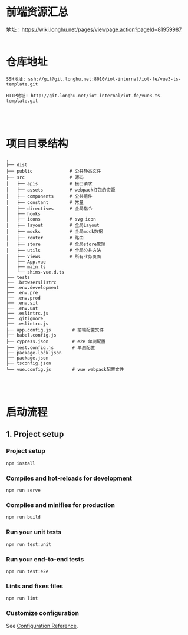 # 前端资源汇总

地址：https://wiki.longhu.net/pages/viewpage.action?pageId=81959987
<br></br>

# 仓库地址

```
SSH地址: ssh://git@git.longhu.net:8010/iot-internal/iot-fe/vue3-ts-template.git

HTTP地址: http://git.longhu.net/iot-internal/iot-fe/vue3-ts-template.git
```

<br></br>

# 项目目录结构

```
.
├── dist
├── public              # 公共静态文件
├── src                 # 源码
│   ├── apis            # 接口请求
│   ├── assets          # webpack打包的资源
│   ├── components      # 公共组件
│   ├── constant        # 常量
│   ├── directives      # 全局指令
│   ├── hooks
│   ├── icons           # svg icon
│   ├── layout          # 全局Layout
│   ├── mocks           # 全局mock数据
│   ├── router          # 路由
│   ├── store           # 全局store管理
│   ├── utils           # 全局公共方法
│   ├── views           # 所有业务页面
│   ├── App.vue
│   ├── main.ts
│   └── shims-vue.d.ts
├── tests
├── .browserslistrc
├── .env.development
├── .env.pre
├── .env.prod
├── .env.sit
├── .env.uat
├── .eslintrc.js
├── .gitignore
├── .eslintrc.js
├── app.config.js        # 前端配置文件
├── babel.config.js
├── cypress.json         # e2e 单测配置
├── jest.config.js       # 单测配置
├── package-lock.json
├── package.json
├── tsconfig.json
└── vue.config.js        # vue webpack配置文件
```

<br><br>

# 启动流程

## 1. Project setup

### Project setup

```
npm install
```

### Compiles and hot-reloads for development

```
npm run serve
```

### Compiles and minifies for production

```
npm run build
```

### Run your unit tests

```
npm run test:unit
```

### Run your end-to-end tests

```
npm run test:e2e
```

### Lints and fixes files

```
npm run lint
```

### Customize configuration

See [Configuration Reference](https://cli.vuejs.org/config/).